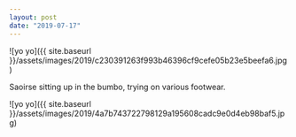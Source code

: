 ```yaml
---
layout: post
date: "2019-07-17"
---
```


![yo yo]({{ site.baseurl }}/assets/images/2019/c230391263f993b46396cf9cefe05b23e5beefa6.jpg)

Saoirse sitting up in the bumbo, trying on various footwear.

![yo yo]({{ site.baseurl }}/assets/images/2019/4a7b743722798129a195608cadc9e0d4eb98baf5.jpg)
